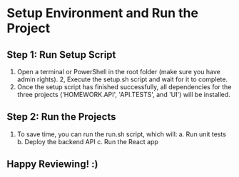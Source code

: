 # Setup Environment and Run the Project

## Step 1: Run Setup Script

1. Open a terminal or PowerShell in the root folder (make sure you have admin rights).
2, Execute the setup.sh script and wait for it to complete.
3. Once the setup script has finished successfully, all dependencies for the three projects ('HOMEWORK.API', 'API.TESTS', and 'UI') will be installed.

## Step 2: Run the Projects
1. To save time, you can run the run.sh script, which will:
a. Run unit tests
b. Deploy the backend API
c. Run the React app



## Happy Reviewing! :)
